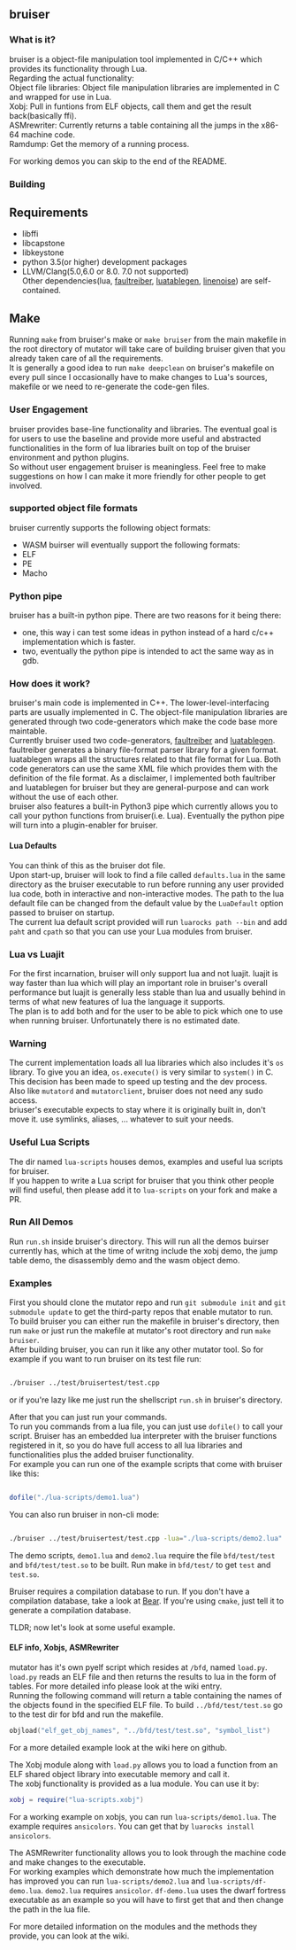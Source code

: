 ## bruiser

### What is it?
bruiser is a object-file manipulation tool implemented in C/C++ which provides its functionality through Lua.<br/>
Regarding the actual functionality:<br/>
Object file libraries: Object file manipulation libraries are implemented in C and wrapped for use in Lua.<br/>
Xobj: Pull in funtions from ELF objects, call them and get the result back(basically ffi).<br/>
ASMrewriter: Currently returns a table containing all the jumps in the x86-64 machine code.<br/>
Ramdump: Get the memory of a running process.<br/>

For working demos you can skip to the end of the README.<br/>

### Building

## Requirements
* libffi<br/>
* libcapstone<br/>
* libkeystone<br/>
* python 3.5(or higher) development packages<br/>
* LLVM/Clang(5.0,6.0 or 8.0. 7.0 not supported)<br/>
Other dependencies(lua, [faultreiber](https://github.com/bloodstalker/faultreiber), [luatablegen](https://github.com/bloodstalker/luatablegen), [linenoise](https://github.com/antirez/linenoise)) are self-contained.<br/>

## Make
Running `make` from bruiser's make or `make bruiser` from the main makefile in the root directory of mutator will take care of building bruiser given that you already taken care of all the requirements.<br/>
It is generally a good idea to run `make deepclean` on bruiser's makefile on every pull since I occasionally have to make changes to Lua's sources, makefile or we need to re-generate the code-gen files.<br/>

### User Engagement
bruiser provides base-line functionality and libraries. The eventual goal is for users to use the baseline and provide more useful and abstracted functionalities in the form of lua libraries built on top of the bruiser environment and python plugins.<br/>
So without user engagement bruiser is meaningless. Feel free to make suggestions on how I can make it more friendly for other people to get involved.<br/>

### supported object file formats
bruiser currently supports the following object formats:<br/>
* WASM
buirser will eventually support the following formats:<br/>
* ELF
* PE
* Macho

### Python pipe
bruiser has a built-in python pipe. There are two reasons for it being there:<br/>
* one, this way i can test some ideas in python instead of a hard c/c++ implementation which is faster.<br/>
* two, eventually the python pipe is intended to act the same way as in gdb.<br/>

### How does it work?
bruiser's main code is implemented in C++. The lower-level-interfacing parts are usually implemented in C. The object-file manipulation libraries are generated through two code-generators which make the code base more maintable.<br/>
Currently bruiser used two code-generators, [faultreiber](https://github.com/bloodstalker/faultreiber) and [luatablegen](https://github.com/bloodstalker/luatablegen). faultreiber generates a binary file-format parser library for a given format. luatablegen wraps all the structures related to that file format for Lua. Both code generators can use the same XML file which provides them with the definition of the file format. As a disclaimer, I implemented both faultriber and luatablegen for bruiser but they are general-purpose and can work without the use of each other.<br/>
bruiser also features a built-in Python3 pipe which currently allows you to call your python functions from bruiser(i.e. Lua). Eventually the python pipe will turn into a plugin-enabler for bruiser.<br/>

#### Lua Defaults
You can think of this as the bruiser dot file.<br/>
Upon start-up, bruiser will look to find a file called `defaults.lua` in the same directory as the bruiser executable to run before running any user provided lua code, both in interactive and non-interactive modes. The path to the lua default file can be changed from the default value by the `LuaDefault` option passed to bruiser on startup.<br/>
The current lua default script provided will run `luarocks path --bin` and add `paht` and `cpath` so that you can use your Lua modules from bruiser.<br/>

### Lua vs Luajit
For the first incarnation, bruiser will only support lua and not luajit. luajit is way faster than lua which will play an important role in bruiser's overall performance but luajit is generally less stable than lua and usually behind in terms of what new features of lua the language it supports.<br/>
The plan is to add both and for the user to be able to pick which one to use when running bruiser. Unfortunately there is no estimated date.<br/>

### Warning
The current implementation loads all lua libraries which also includes it's `os` library. To give you an idea, `os.execute()` is very similar to `system()` in C. This decision has been made to speed up testing and the dev process.<br/>
Also like `mutatord` and `mutatorclient`, bruiser does not need any sudo access.<br/>
briuser's executable expects to stay where it is originally built in, don't move it. use symlinks, aliases, ... whatever to suit your needs.<br/>

### Useful Lua Scripts
The dir named `lua-scripts` houses demos, examples and useful lua scripts for bruiser.<br/>
If you happen to write a Lua script for bruiser that you think other people will find useful, then please add it to `lua-scripts` on your fork and make a PR.<br/>

### Run All Demos
Run `run.sh` inside bruiser's directory. This will run all the demos buirser currently has, which at the time of writng include the xobj demo, the jump table demo, the disassembly demo and the wasm object demo.<br/>

### Examples
First you should clone the mutator repo and run `git submodule init` and `git submodule update` to get the third-party repos that enable mutator to run.<br/>
To build bruiser you can either run the makefile in bruiser's directory, then run `make` or just run the makefile at mutator's root directory and run `make bruiser`.<br/>
After building bruiser, you can run it like any other mutator tool. So for example if you want to run bruiser on its test file run:<br/>

```bash

./bruiser ../test/bruisertest/test.cpp

```

or if you're lazy like me just run the shellscript `run.sh` in bruiser's directory.<br/>

After that you can just run your commands.<br/>
To run you commands from a lua file, you can just use `dofile()` to call your script. Bruiser has an embedded lua interpreter with the bruiser functions registered in it, so you do have full access to all lua libraries and functionalities plus the added bruiser functionality.<br/>
For example you can run one of the example scripts that come with bruiser like this:<br/>

```lua

dofile("./lua-scripts/demo1.lua")

```

You can also run bruiser in non-cli mode:<br/>
```bash

./bruiser ../test/bruisertest/test.cpp -lua="./lua-scripts/demo2.lua"

```
The demo scripts, `demo1.lua` and `demo2.lua` require the file `bfd/test/test` and `bfd/test/test.so` to be built. Run make in `bfd/test/` to get `test` and `test.so`.<br/>

Bruiser requires a compilation database to run. If you don't have a compilation database, take a look at [Bear](https://github.com/rizsotto/Bear). If you're using `cmake`, just tell it to generate a compilation database.<br/>

TLDR; now let's look at some useful example.<br/>

#### ELF info, Xobjs, ASMRewriter
mutator has it's own pyelf script which resides at `/bfd`, named `load.py`. `load.py` reads an ELF file and then returns the results to lua in the form of tables. For more detailed info please look at the wiki entry.<br/>
Running the following command will return a table containing the names of the objects found in the specified ELF file. To build `../bfd/test/test.so` go to the test dir for bfd and run the makefile.<br/>
```lua
objload("elf_get_obj_names", "../bfd/test/test.so", "symbol_list")
```
For a more detailed example look at the wiki here on github.<br/>

The Xobj module along with `load.py` allows you to load a function from an ELF shared object library into executable memory and call it.<br/>
The xobj functionality is provided as a lua module. You can use it by:<br/>
```lua
xobj = require("lua-scripts.xobj")
```
For a working example on xobjs, you can run `lua-scripts/demo1.lua`. The example requires `ansicolors`. You can get that by `luarocks install ansicolors`.<br/>

The ASMRewriter functionality allows you to look through the machine code and make changes to the executable.<br/>
For working examples which demonstrate how much the implementation has improved you can run `lua-scripts/demo2.lua` and `lua-scripts/df-demo.lua`. `demo2.lua` requires `ansicolor`. `df-demo.lua` uses the dwarf fortress executable as an example so you will have to first get that and then change the path in the lua file.<br/>

For more detailed information on the modules and the methods they provide, you can look at the wiki.<br/>
